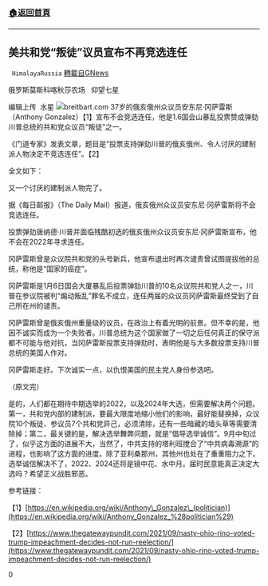 ###  [:house:返回首頁](https://github.com/ourhimalayas/txt)
---


## 美共和党“叛徒”议员宣布不再竞选连任
` HimalayaRussia` [轉載自GNews](https://gnews.org/zh-hans/1539125/)

俄罗斯莫斯科喀秋莎农场   仰望七星

编辑上传  水星
![](https://assets.gnews.org/wp-content/uploads/2021/09/G.jpg)breitbart.com
37岁的俄亥俄州众议员安东尼·冈萨雷斯（Anthony Gonzalez）【1】宣布不会竞选连任，他是1.6国会山暴乱投票赞成弹劾川普总统的共和党众议员“叛徒”之一。

《门道专家》发表文章，题目是“投票支持弹劾川普的俄亥俄州、令人讨厌的建制派人物决定不竞选连任”。【2】

全文如下：

又一个讨厌的建制派人物完了。

据《每日邮报》（The Daily Mail）报道，俄亥俄州众议员安东尼·冈萨雷斯将不会竞选连任。

投票弹劾唐纳德·川普并面临残酷初选的俄亥俄州众议员安东尼·冈萨雷斯宣布，他不会在2022年寻求连任。

冈萨雷斯曾是众议院共和党的头号新兵，他宣布退出时再次谴责曾试图提拔他的总统，称他是“国家的癌症”。

冈萨雷斯是1月6日国会大厦暴乱后投票弹劾川普的10名众议院共和党人之一，川普在参议院被判“煽动叛乱”罪名不成立，连任两届的众议员冈萨雷斯最终受到了自己所在州的谴责。

冈萨雷斯曾是俄亥俄州重量级的议员，在政治上有着光明的前景。但不幸的是，他因不诚实而成为一个失败者。川普总统为这个国家做了一切之后任何真正的保守派都不可能与他对抗，当冈萨雷斯投票支持弹劾时，表明他是与大多数投票支持川普总统的美国人作对。

冈萨雷斯走好。下次诚实一点，以仇恨美国的民主党人身份参选吧。

（原文完）

是的，人们都在期待中期选举的2022，以及2024年大选，但需要解决两个问题。第一，共和党内部的建制派，要最大限度地缩小他们的影响，最好能替换掉，众议院10个叛徒、参议员7个共和党异己，必须清除，还有一些暗藏的墙头草等需要清除掉；第二，最关键的是，解决选举舞弊问题，就是“倡导选举诚信”。9月中旬过了，似乎这方面的进展不大，当然了，中共支持的塔利班搅合了“中共病毒溯源”的进程，也影响了这方面的进度。除了亚利桑那州，其他州也处在了重重阻力之下。选举诚信解决不了，2022、2024还将是镜中花、水中月。届时民意能真正决定大选吗？希望正义战胜邪恶。

参考链接：

【1】[https://en.wikipedia.org/wiki/Anthony\_Gonzalez\_(politician)](https://en.wikipedia.org/wiki/Anthony_Gonzalez_%28politician%29)

【2】[https://www.thegatewaypundit.com/2021/09/nasty-ohio-rino-voted-trump-impeachment-decides-not-run-reelection/](https://www.thegatewaypundit.com/2021/09/nasty-ohio-rino-voted-trump-impeachment-decides-not-run-reelection/)

0
